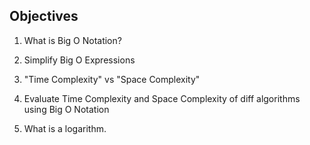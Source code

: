 ## Objectives

1. What is Big O Notation?

2. Simplify Big O Expressions

3. "Time Complexity" vs "Space Complexity"

4. Evaluate Time Complexity and Space Complexity of diff algorithms using Big O Notation

5. What is a logarithm.
